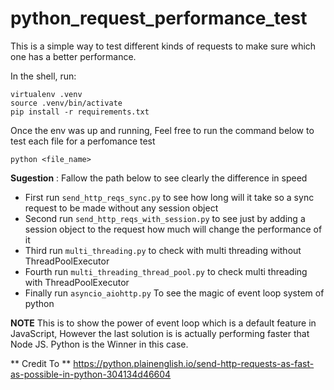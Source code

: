 # python_request_performance_test

This is a simple way to test different kinds of requests to make sure which one has a better performance.

In the shell, run:

```
virtualenv .venv
source .venv/bin/activate
pip install -r requirements.txt
```

Once the env was up and running, Feel free to run the command below to test each file for a perfomance test

```
python <file_name>
```

**Sugestion** : Fallow the path below to see clearly the difference in speed
- First run `send_http_reqs_sync.py` to see how long will it take so a sync request to be made without any session object
- Second run `send_http_reqs_with_session.py` to see just by adding a session object to the request how much will change the performance of it
- Third run `multi_threading.py` to check with multi threading without ThreadPoolExecutor
- Fourth run `multi_threading_thread_pool.py` to check multi threading with ThreadPoolExecutor
- Finally run `asyncio_aiohttp.py` To see the magic of event loop system of python

**NOTE** This is to show the power of event loop which is a default feature in JavaScript, However the last solution is is actually performing faster that Node JS. Python is the Winner in this case.


** Credit To ** https://python.plainenglish.io/send-http-requests-as-fast-as-possible-in-python-304134d46604 